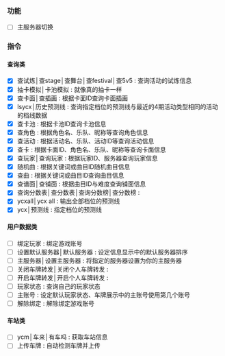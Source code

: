 ﻿### 功能

- [ ] 主服务器切换

### 指令

#### 查询类

- [x] 查试炼│查stage│查舞台│查festival│查5v5 : 查询活动的试炼信息
- [x] 抽卡模拟│卡池模拟 : 就像真的抽卡一样
- [x] 查卡面│查插画 : 根据卡面ID查询卡面插画
- [x] lsycx│历史预测线 : 查询指定档位的预测线与最近的4期活动类型相同的活动的档线数据
- [x] 查卡池 : 根据卡池ID查询卡池信息
- [x] 查角色 : 根据角色名、乐队、昵称等查询角色信息
- [x] 查活动 : 根据活动名、乐队、活动ID等查询活动信息
- [x] 查卡 : 根据卡面ID、角色名、乐队、昵称等查询卡面信息
- [x] 查玩家│查询玩家 : 根据玩家ID、服务器查询玩家信息
- [x] 随机曲 : 根据关键词或曲目ID随机曲目信息
- [x] 查曲 : 根据关键词或曲目ID查询曲目信息
- [x] 查谱面│查铺面 : 根据曲目ID与难度查询铺面信息
- [x] 查询分数表│查分数表│查询分数榜│查分数榜 :
- [x] ycxall│ycx all : 输出全部档位的预测线
- [x] ycx│预测线 : 指定档位的预测线

#### 用户数据类

- [ ] 绑定玩家 : 绑定游戏账号
- [ ] 设置默认服务器│默认服务器 : 设定信息显示中的默认服务器排序
- [ ] 主服务器│设置主服务器 : 将指定的服务器设置为你的主服务器
- [ ] 关闭车牌转发│关闭个人车牌转发 :
- [ ] 开启车牌转发│开启个人车牌转发 :
- [ ] 玩家状态 : 查询自己的玩家状态
- [ ] 主账号 : 设定默认玩家状态、车牌展示中的主账号使用第几个账号
- [ ] 解除绑定 : 解除绑定游戏账号

#### 车站类

- [ ] ycm│车来│有车吗 : 获取车站信息
- [ ] 上传车牌 : 自动检测车牌并上传
